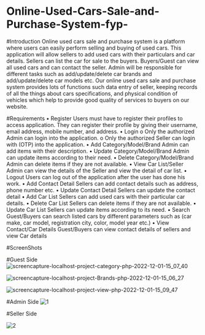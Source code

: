 # Online-Used-Cars-Sale-and-Purchase-System-fyp-

#Introduction
Online used cars sale and purchase system is a platform where users can easily perform selling and buying of used cars. This application will allow sellers to add used cars with their particulars and car details. Sellers can list the car for sale to the buyers. Buyers/Guest can view all used cars and can contact the seller. Admin will be responsible for different tasks such as add/update/delete car brands and add/update/delete car models etc. Our online used cars sale and purchase system provides lots of functions such data entry of seller, keeping records of all the things about cars specifications, and physical condition of vehicles which help to provide good quality of services to buyers on our website.


#Requirements
• Register
    Users must have to register their profiles to access application. They can register
   their profile by giving their username, email address, mobile number, and address.
• Login
  o Only the authorized Admin can login into the application.
  o Only the authorized Seller can login with (OTP) into the application.
• Add Category/Model/Brand
   Admin can add items with their description.
• Update Category/Model/Brand
Admin can update items according to their need.
• Delete Category/Model/Brand
Admin can delete items if they are not available.
• View Car List/Seller
Admin can view the details of the Seller and view the detail of car list.
• Logout
Users can log out of the application after the user has done his work.
• Add Contact Detail
Sellers can add contact details such as address, phone number etc.
• Update Contact Detail
Sellers can update the contact detail
• Add Car List
Sellers can add used cars with their particular car details.
• Delete Car List
Sellers can delete items if they are not available.
• Update Car List
Sellers can update items according to its need.
• Search
Guest/Buyers can search listed cars by different parameters such as (car make,
car model, registration city, color, model year etc.)
• View Contact/Car Details
Guest/Buyers can view contact details of sellers and view Car details


#ScreenShots

#Guest Side
![screencapture-localhost-project-category-php-2022-12-01-15_07_40](https://user-images.githubusercontent.com/112756669/218662241-43e9f5b0-e58f-4ebd-8df9-b303c74ed2b1.png)


![screencapture-localhost-project-Brands-php-2022-12-01-15_06_27](https://user-images.githubusercontent.com/112756669/218662373-d6349609-70b0-46f3-b213-956c8cf0306c.png)


![screencapture-localhost-project-view-php-2022-12-01-15_09_47](https://user-images.githubusercontent.com/112756669/218662404-b8a7bc6c-0287-4029-b829-8ac53cf165ad.png)

#Admin Side
![1](https://user-images.githubusercontent.com/112756669/218662761-1d5ff897-4931-4d3c-987d-4fb62b68dd8e.JPG)


#Seller Side

![2](https://user-images.githubusercontent.com/112756669/218662804-18fb6cae-e923-4ead-bcc1-63de5a37dfe4.JPG)




